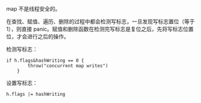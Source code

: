 map 不是线程安全的。

在查找、赋值、遍历、删除的过程中都会检测写标志，一旦发现写标志置位（等于1），则直接 panic。赋值和删除函数在检测完写标志是复位之后，先将写标志位置位，才会进行之后的操作。

检测写标志：

```golang
if h.flags&hashWriting == 0 {
		throw("concurrent map writes")
	}
```

设置写标志：

```golang
h.flags |= hashWriting
```
